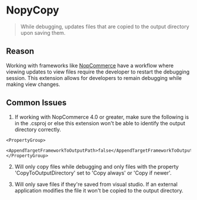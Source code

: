 # NopyCopy

> While debugging, updates files that are copied to the output directory upon
> saving them.

## Reason
Working with frameworks like [NopCommerce](https://www.nopcommerce.com/) have a
workflow where viewing updates to view files require the developer to restart
the debugging session. This extension allows for developers to remain debugging
while making view changes.

## Common Issues
1. If working with NopCommerce 4.0 or greater, make sure the following is in
	the .csproj or else this extension won't be able to identify the output
	directory correctly.
```
<PropertyGroup>
	<AppendTargetFrameworkToOutputPath>false</AppendTargetFrameworkToOutputPath>
</PropertyGroup>
```

2. Will only copy files while debugging and only files with the property
	'CopyToOutputDirectory' set to 'Copy always' or 'Copy if newer'.

3. Will only save files if they're saved from visual studio. If an external
	application modifies the file it won't be copied to the output directory.
